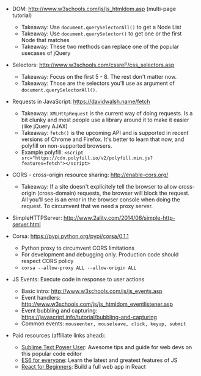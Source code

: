 - DOM: http://www.w3schools.com/js/js_htmldom.asp (multi-page tutorial)
	- Takeaway: Use `document.querySelectorAll()` to get a Node List
	- Takeaway: Use `document.querySelector()` to get one or the first Node that matches
	- Takeaway: These two methods can replace one of the popular usecases of jQuery

- Selectors: http://www.w3schools.com/cssreF/css_selectors.asp
	- Takeaway: Focus on the first 5 - 8. The rest don't matter now.
	- Takeaway: Those are the selectors you'll use as argument of `document.querySelectorAll()`.

- Requests in JavaScript: https://davidwalsh.name/fetch
	- Takeaway: `XMLHttpRequest` is the current way of doing requests. Is a bit clunky and most people use a library around it to make it easier (like jQuery AJAX)
	- Takeaway: `fetch()` is the upcoming API and is supported in recent versions of Chrome and Firefox. It's better to learn that now, and polyfill on non-supported browsers.
	- Example polyfill: `<script src="https://cdn.polyfill.io/v2/polyfill.min.js?features=fetch"></script>`

- CORS - cross-origin resource sharing: http://enable-cors.org/
	- Takeaway: If a site doesn't explicitely tell the browser to allow cross-origin (cross-domain) requests, the browser will block the request. All you'll see is an error in the browser console when doing the request. To circumvent that we need a proxy server.

- SimpleHTTPServer: http://www.2ality.com/2014/06/simple-http-server.html

- Corsa: https://pypi.python.org/pypi/corsa/0.1.1
	- Python proxy to circumvent CORS limitations
	- For development and debugging only. Production code should respect CORS policy
	- `corsa --allow-proxy ALL --allow-origin ALL`

- JS Events: Execute code in response to user actions
	- Basic intro: http://www.w3schools.com/js/js_events.asp
	- Event handlers: http://www.w3schools.com/js/js_htmldom_eventlistener.asp
	- Event bubbling and capturing: https://javascript.info/tutorial/bubbling-and-capturing
	- Common events: `mouseenter, mouseleave, click, keyup, submit`

- Paid resources (affiliate links ahead):
	- [Sublime Text Power User]: Awesome tips and guide for web devs on this popular code editor
	- [ES6 for everyone]: Learn the latest and greatest features of JS
	- [React for Beginners]: Build a full web app in React

[Sublime Text Power User]: https://SublimeTextBook.com/friend/JERIVAS
[ES6 for everyone]: https://ES6.io/friend/JERIVAS
[React for Beginners]: https://ReactForBeginners.com/friend/JERIVAS